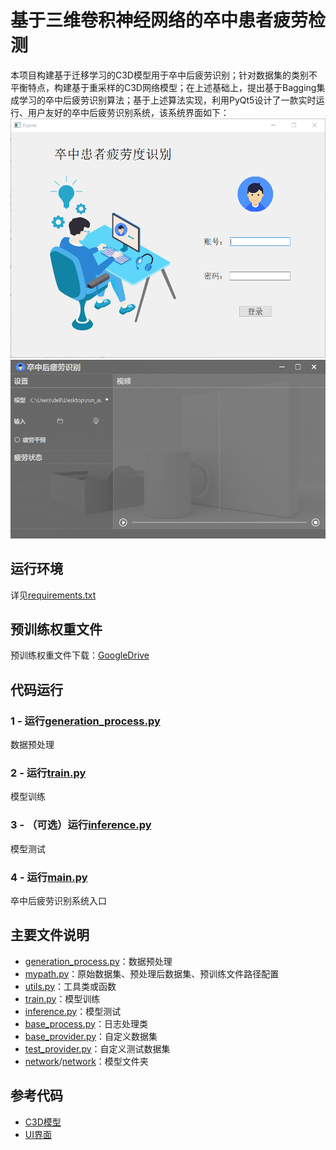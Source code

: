 # 基于三维卷积神经网络的卒中患者疲劳检测
本项目构建基于迁移学习的C3D模型用于卒中后疲劳识别；针对数据集的类别不平衡特点，构建基于重采样的C3D网络模型；在上述基础上，提出基于Bagging集成学习的卒中后疲劳识别算法；基于上述算法实现，利用PyQt5设计了一款实时运行、用户友好的卒中后疲劳识别系统，该系统界面如下：
![Image](imgs/用户登陆界面.png)
![Image](imgs/疲劳检测界面.png)
## 运行环境
详见[requirements.txt](requirements.txt)
## 预训练权重文件
预训练权重文件下载：[GoogleDrive](https://drive.google.com/file/d/1mdx4nfkFODHV8RXV8489CWlTY5yx1FK8/view?usp=drive_link)
## 代码运行
### 1 - 运行[generation_process.py](train/generation_process.py)
数据预处理
### 2 - 运行[train.py](train/train.py)
模型训练
### 3 - （可选）运行[inference.py](train/inference.py)
模型测试
### 4 - 运行[main.py](main.py)
卒中后疲劳识别系统入口
## 主要文件说明
+ [generation_process.py](train/generation_process.py)：数据预处理
+ [mypath.py](train/mypath.py)：原始数据集、预处理后数据集、预训练文件路径配置
+ [utils.py](train/utils.py)：工具类或函数
+ [train.py](train/train.py)：模型训练
+ [inference.py](train/inference.py)：模型测试
+ [base_process.py](train/base_process.py)：日志处理类
+ [base_provider.py](train/data_provider/base_provider.py)：自定义数据集
+ [test_provider.py](train/data_provider/test_provider.py)：自定义测试数据集
+ [network](train/network)/[network](network)：模型文件夹
## 参考代码
+ [C3D模型](https://github.com/jfzhang95/pytorch-video-recognition.git)
+ [UI界面](https://github.com/Javacr/PyQt5-YOLOv5.git)
